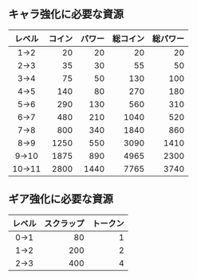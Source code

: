 
## キャラ強化に必要な資源

| レベル | コイン | パワー | 総コイン | 総パワー |
| :---: | ---: | ---: | ---: | ---: |
| 1→2 | 20 | 20 | 20 | 20 |
| 2→3 | 35 | 30 | 55 | 50 |
| 3→4 | 75 | 50 | 130 | 100 |
| 4→5 | 140 | 80 | 270 | 180 |
| 5→6 | 290 | 130 | 560 | 310 |
| 6→7 | 480 | 210 | 1040 | 520 |
| 7→8 | 800 | 340 | 1840 | 860 |
| 8→9 | 1250 | 550 | 3090 | 1410 |
| 9→10 | 1875 | 890 | 4965 | 2300 |
| 10→11 | 2800 | 1440 | 7765 | 3740 |


## ギア強化に必要な資源
| レベル | スクラップ | トークン |
| :----: | ---: | ---: |
| 0→1 | 80 | 1 |
| 1→2 | 200 | 2 |
| 2→3 | 400 | 4 |
